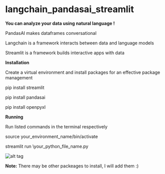 # langchain_pandasai_streamlit

**You can analyze your data using natural language !**

PandasAI makes dataframes conversational

Langchain is a framework interacts between data and language models

Streamlit is a framework builds interactive apps with data

**Installation**

Create a virtual environment and install packages for an effective package management

pip install streamlit

pip install pandasai

pip install openpyxl

**Running**

Run listed commands in the terminal respectively


source your_environment_name/bin/activate

streamlit run \your_python_file_name.py

![alt tag]([http://url/to/img.png](https://github.com/fatma010/langchain_pandasai_streamlit/issues/1))

**Note:** There may be other packeages to install, I will add them :)


